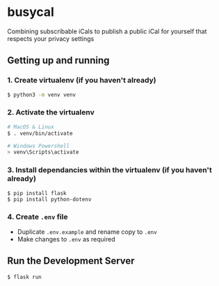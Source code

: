 # busycal
Combining subscribable iCals to publish a public iCal for yourself that respects your privacy settings

## Getting up and running

### 1. Create virtualenv (if you haven't already)
```sh
$ python3 -m venv venv
```

### 2. Activate the virtualenv

```sh
# MacOS & Linux
$ . venv/bin/activate
```
```sh
# Windows Powershell
> venv\Scripts\activate
```

### 3. Install dependancies within the virtualenv (if you haven't already)

```
$ pip install flask
$ pip install python-dotenv
```

### 4. Create `.env` file

- Duplicate `.env.example` and rename copy to `.env`
- Make changes to `.env` as required



## Run the Development Server

```sh
$ flask run
```